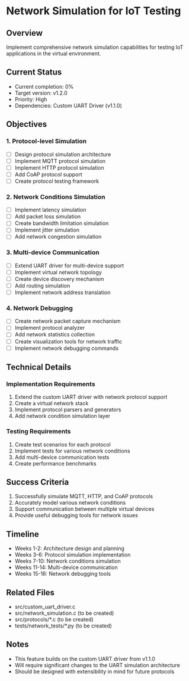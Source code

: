# Network Simulation for IoT Testing

## Overview
Implement comprehensive network simulation capabilities for testing IoT applications in the virtual environment.

## Current Status
- Current completion: 0%
- Target version: v1.2.0
- Priority: High
- Dependencies: Custom UART Driver (v1.1.0)

## Objectives

### 1. Protocol-level Simulation
- [ ] Design protocol simulation architecture
- [ ] Implement MQTT protocol simulation
- [ ] Implement HTTP protocol simulation
- [ ] Add CoAP protocol support
- [ ] Create protocol testing framework

### 2. Network Conditions Simulation
- [ ] Implement latency simulation
- [ ] Add packet loss simulation
- [ ] Create bandwidth limitation simulation
- [ ] Implement jitter simulation
- [ ] Add network congestion simulation

### 3. Multi-device Communication
- [ ] Extend UART driver for multi-device support
- [ ] Implement virtual network topology
- [ ] Create device discovery mechanism
- [ ] Add routing simulation
- [ ] Implement network address translation

### 4. Network Debugging
- [ ] Create network packet capture mechanism
- [ ] Implement protocol analyzer
- [ ] Add network statistics collection
- [ ] Create visualization tools for network traffic
- [ ] Implement network debugging commands

## Technical Details

### Implementation Requirements
1. Extend the custom UART driver with network protocol support
2. Create a virtual network stack
3. Implement protocol parsers and generators
4. Add network condition simulation layer

### Testing Requirements
1. Create test scenarios for each protocol
2. Implement tests for various network conditions
3. Add multi-device communication tests
4. Create performance benchmarks

## Success Criteria
1. Successfully simulate MQTT, HTTP, and CoAP protocols
2. Accurately model various network conditions
3. Support communication between multiple virtual devices
4. Provide useful debugging tools for network issues

## Timeline
- Weeks 1-2: Architecture design and planning
- Weeks 3-6: Protocol simulation implementation
- Weeks 7-10: Network conditions simulation
- Weeks 11-14: Multi-device communication
- Weeks 15-16: Network debugging tools

## Related Files
- src/custom_uart_driver.c
- src/network_simulation.c (to be created)
- src/protocols/*.c (to be created)
- tests/network_tests/*.py (to be created)

## Notes
- This feature builds on the custom UART driver from v1.1.0
- Will require significant changes to the UART simulation architecture
- Should be designed with extensibility in mind for future protocols
